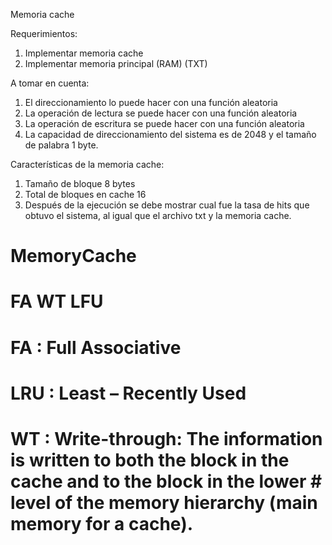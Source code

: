 Memoria cache

Requerimientos:

  1. Implementar memoria cache
  2. Implementar memoria principal (RAM) (TXT)

A tomar en cuenta:

  1. El direccionamiento lo puede hacer con una función aleatoria
  2. La operación de lectura se puede hacer con una función aleatoria
  3. La operación de escritura se puede hacer con una función aleatoria
  4.  La capacidad de direccionamiento del sistema es de 2048 y el tamaño de palabra 1 byte.

Características de la memoria cache:

  1. Tamaño de bloque 8 bytes
  2. Total de bloques en cache 16
  3. Después de la ejecución se debe mostrar cual fue la tasa de hits que
     obtuvo el sistema, al igual que el archivo txt y la memoria cache.

# MemoryCache
# FA WT LFU
# FA : Full Associative
# LRU : Least – Recently Used
# WT : Write-through: The information is written to both the block in the cache and to the block in the lower  #      level of the memory hierarchy (main memory for a cache).
